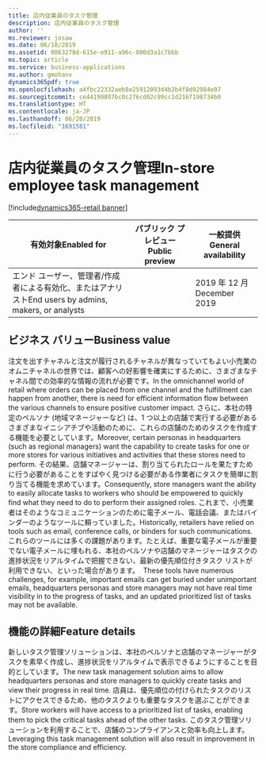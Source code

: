 ```yaml
---
title: 店内従業員のタスク管理
description: 店内従業員のタスク管理
author: ''
ms.reviewer: josaw
ms.date: 06/18/2019
ms.assetid: 8063278d-615e-e911-a96c-000d3a1c7bbb
ms.topic: article
ms.service: business-applications
ms.author: gmohanv
dynamics365pdf: true
ms.openlocfilehash: a4fbc22332aeb8e25912093d4b2b4f8d92984e07
ms.sourcegitcommit: ce44199897bc0c276cd02c99cc1d216f198734b0
ms.translationtype: HT
ms.contentlocale: ja-JP
ms.lasthandoff: 06/20/2019
ms.locfileid: "1691581"
---
```

# <a name="in-store-employee-task-management"></a><span data-ttu-id="d1b4e-103">店内従業員のタスク管理</span><span class="sxs-lookup"><span data-stu-id="d1b4e-103">In-store employee task management</span></span>
[!include[dynamics365-retail banner](../includes/dynamics365-retail.md)]

| <span data-ttu-id="d1b4e-104">有効対象</span><span class="sxs-lookup"><span data-stu-id="d1b4e-104">Enabled for</span></span>    |  <span data-ttu-id="d1b4e-105">パブリック プレビュー</span><span class="sxs-lookup"><span data-stu-id="d1b4e-105">Public preview</span></span> | <span data-ttu-id="d1b4e-106">一般提供</span><span class="sxs-lookup"><span data-stu-id="d1b4e-106">General availability</span></span> | 
| ---------- | ---------- |---------- |
|<span data-ttu-id="d1b4e-107">エンド ユーザー、管理者/作成者による有効化、またはアナリスト</span><span class="sxs-lookup"><span data-stu-id="d1b4e-107">End users by admins, makers, or analysts</span></span>|| <span data-ttu-id="d1b4e-108">2019 年 12 月</span><span class="sxs-lookup"><span data-stu-id="d1b4e-108">December 2019</span></span>|


## <a name="business-value"></a><span data-ttu-id="d1b4e-109">ビジネス バリュー</span><span class="sxs-lookup"><span data-stu-id="d1b4e-109">Business value</span></span>
<!-- bv start -->
<span data-ttu-id="d1b4e-110">注文を出すチャネルと注文が履行されるチャネルが異なっていてもよい小売業のオムニチャネルの世界では、顧客への好影響を確実にするために、さまざまなチャネル間での効率的な情報の流れが必要です。</span><span class="sxs-lookup"><span data-stu-id="d1b4e-110">In the omnichannel world of retail where orders can be placed from one channel and the fulfillment can happen from another, there is need for efficient information flow between the various channels to ensure positive customer impact.</span></span> <span data-ttu-id="d1b4e-111">さらに、本社の特定のペルソナ (地域マネージャーなど) は、1 つ以上の店舗で実行する必要があるさまざまなイニシアチブや活動のために、これらの店舗のためのタスクを作成する機能を必要としています。</span><span class="sxs-lookup"><span data-stu-id="d1b4e-111">Moreover, certain personas in headquarters (such as regional managers) want the capability to create tasks for one or more stores for various initiatives and activities that these stores need to perform.</span></span> <span data-ttu-id="d1b4e-112">その結果、店舗マネージャーは、割り当てられたロールを果たすために行う必要があることをすばやく見つける必要がある作業者にタスクを簡単に割り当てる機能を求めています。</span><span class="sxs-lookup"><span data-stu-id="d1b4e-112">Consequently, store managers want the ability to easily allocate tasks to workers who should be empowered to quickly find what they need to do to perform their assigned roles.</span></span> <span data-ttu-id="d1b4e-113">これまで、小売業者はそのようなコミュニケーションのために電子メール、電話会議、またはバインダーのようなツールに頼っていました。</span><span class="sxs-lookup"><span data-stu-id="d1b4e-113">Historically, retailers have relied on tools such as email, conference calls, or binders for such communications.</span></span> <span data-ttu-id="d1b4e-114">これらのツールには多くの課題があります。たとえば、重要な電子メールが重要でない電子メールに埋もれる、本社のペルソナや店舗のマネージャーはタスクの進捗状況をリアルタイムで把握できない、最新の優先順位付きタスク リストが利用できない、といった場合があります。 
</span><span class="sxs-lookup"><span data-stu-id="d1b4e-114">These tools have numerous challenges, for example, important emails can get buried under unimportant emails, headquarters personas and store managers may not have real time visibility in to the progress of tasks, and an updated prioritized list of tasks may not be available. 
</span></span><!-- bv end -->



## <a name="feature-details"></a><span data-ttu-id="d1b4e-115">機能の詳細</span><span class="sxs-lookup"><span data-stu-id="d1b4e-115">Feature details</span></span>
<!--feature detail start -->
<span data-ttu-id="d1b4e-116">新しいタスク管理ソリューションは、本社のペルソナと店舗のマネージャーがタスクを素早く作成し、進捗状況をリアルタイムで表示できるようにすることを目的としています。</span><span class="sxs-lookup"><span data-stu-id="d1b4e-116">The new task management solution aims to allow headquarters personas and store managers to quickly create tasks and view their progress in real time.</span></span> <span data-ttu-id="d1b4e-117">店員は、優先順位の付けられたタスクのリストにアクセスできるため、他のタスクよりも重要なタスクを選ぶことができます。</span><span class="sxs-lookup"><span data-stu-id="d1b4e-117">Store workers will have access to a prioritized list of tasks, enabling them to pick the critical tasks ahead of the other tasks.</span></span> <span data-ttu-id="d1b4e-118">このタスク管理ソリューションを利用することで、店舗のコンプライアンスと効率も向上します。</span><span class="sxs-lookup"><span data-stu-id="d1b4e-118">Leveraging this task management solution will also result in improvement in the store compliance and efficiency.</span></span>
<!--feature detail end -->










